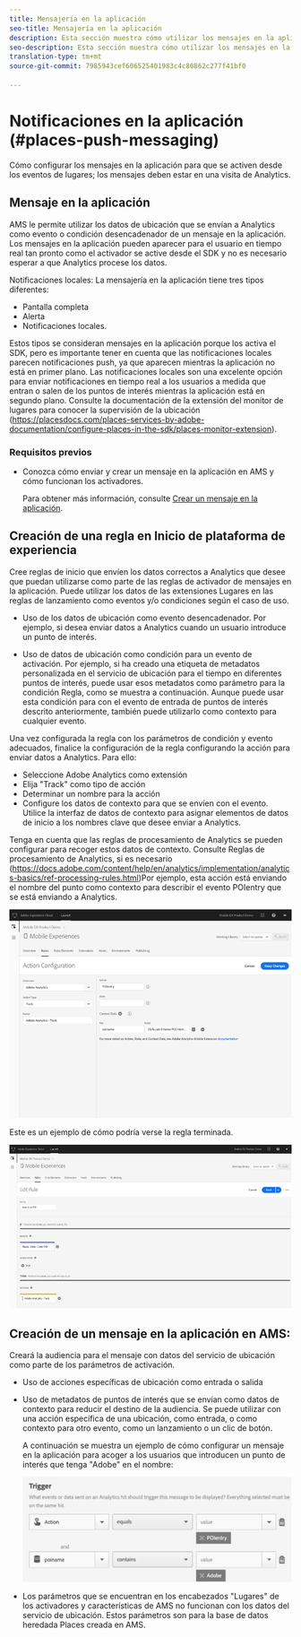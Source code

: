 ```yaml
---
title: Mensajería en la aplicación
seo-title: Mensajería en la aplicación
description: Esta sección muestra cómo utilizar los mensajes en la aplicación en lugares.
seo-description: Esta sección muestra cómo utilizar los mensajes en la aplicación en lugares.
translation-type: tm+mt
source-git-commit: 7985943cef606525401983c4c80862c277f41bf0

---
```



# Notificaciones en la aplicación (#places-push-messaging)

Cómo configurar los mensajes en la aplicación para que se activen desde los eventos de lugares; los mensajes deben estar en una visita de Analytics.

## Mensaje en la aplicación

AMS le permite utilizar los datos de ubicación que se envían a Analytics como evento o condición desencadenador de un mensaje en la aplicación. Los mensajes en la aplicación pueden aparecer para el usuario en tiempo real tan pronto como el activador se active desde el SDK y no es necesario esperar a que Analytics procese los datos.

Notificaciones locales: La mensajería en la aplicación tiene tres tipos diferentes:

* Pantalla completa
* Alerta
* Notificaciones locales.

Estos tipos se consideran mensajes en la aplicación porque los activa el SDK, pero es importante tener en cuenta que las notificaciones locales parecen notificaciones push, ya que aparecen mientras la aplicación no está en primer plano. Las notificaciones locales son una excelente opción para enviar notificaciones en tiempo real a los usuarios a medida que entran o salen de los puntos de interés mientras la aplicación está en segundo plano. Consulte la documentación de la extensión del monitor de lugares para conocer la supervisión de la ubicación (https://placesdocs.com/places-services-by-adobe-documentation/configure-places-in-the-sdk/places-monitor-extension).

### Requisitos previos

* Conozca cómo enviar y crear un mensaje en la aplicación en AMS y cómo funcionan los activadores.

   Para obtener más información, consulte [Crear un mensaje en la aplicación](https://docs.adobe.com/content/help/en/mobile-services/using/messaging-ug/inapp-messages/t-in-app-message.html).


## Creación de una regla en Inicio de plataforma de experiencia

Cree reglas de inicio que envíen los datos correctos a Analytics que desee que puedan utilizarse como parte de las reglas de activador de mensajes en la aplicación. Puede utilizar los datos de las extensiones Lugares en las reglas de lanzamiento como eventos y/o condiciones según el caso de uso.

* Uso de los datos de ubicación como evento desencadenador. Por ejemplo, si desea enviar datos a Analytics cuando un usuario introduce un punto de interés.

* Uso de datos de ubicación como condición para un evento de activación. Por ejemplo, si ha creado una etiqueta de metadatos personalizada en el servicio de ubicación para el tiempo en diferentes puntos de interés, puede usar esos metadatos como parámetro para la condición Regla, como se muestra a continuación. Aunque puede usar esta condición para con el evento de entrada de puntos de interés descrito anteriormente, también puede utilizarlo como contexto para cualquier evento.

Una vez configurada la regla con los parámetros de condición y evento adecuados, finalice la configuración de la regla configurando la acción para enviar datos a Analytics. Para ello:

* Seleccione Adobe Analytics como extensión
* Elija "Track" como tipo de acción
* Determinar un nombre para la acción
* Configure los datos de contexto para que se envíen con el evento. Utilice la interfaz de datos de contexto para asignar elementos de datos de inicio a los nombres clave que desee enviar a Analytics.

Tenga en cuenta que las reglas de procesamiento de Analytics se pueden configurar para recoger estos datos de contexto. Consulte Reglas de procesamiento de Analytics, si es necesario (https://docs.adobe.com/content/help/en/analytics/implementation/analytics-basics/ref-processing-rules.html)Por ejemplo, esta acción está enviando el nombre del punto como contexto para describir el evento POIentry que se está enviando a Analytics.

![creación de una acción](/help/assets/configure-action.png)

Este es un ejemplo de cómo podría verse la regla terminada.

![regla completada](/help/assets/create-a-rule.png)

## Creación de un mensaje en la aplicación en AMS:

Creará la audiencia para el mensaje con datos del servicio de ubicación como parte de los parámetros de activación.

* Uso de acciones específicas de ubicación como entrada o salida
* Uso de metadatos de puntos de interés que se envían como datos de contexto para reducir el destino de la audiencia. Se puede utilizar con una acción específica de una ubicación, como entrada, o como contexto para otro evento, como un lanzamiento o un clic de botón.

   A continuación se muestra un ejemplo de cómo configurar un mensaje en la aplicación para acoger a los usuarios que introducen un punto de interés que tenga "Adobe" en el nombre:

   ![parámetros desencadenadores](/help/assets/trigger-parameters.png)

* Los parámetros que se encuentran en los encabezados "Lugares" de los activadores y características de AMS no funcionan con los datos del servicio de ubicación. Estos parámetros son para la base de datos heredada Places creada en AMS.